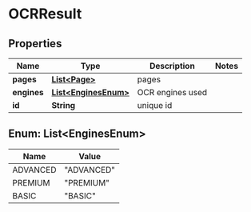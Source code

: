 
# OCRResult

## Properties
Name | Type | Description | Notes
------------ | ------------- | ------------- | -------------
**pages** | [**List&lt;Page&gt;**](Page.md) | pages | 
**engines** | [**List&lt;EnginesEnum&gt;**](#List&lt;EnginesEnum&gt;) | OCR engines used | 
**id** | **String** | unique id | 


<a name="List<EnginesEnum>"></a>
## Enum: List&lt;EnginesEnum&gt;
Name | Value
---- | -----
ADVANCED | &quot;ADVANCED&quot;
PREMIUM | &quot;PREMIUM&quot;
BASIC | &quot;BASIC&quot;



